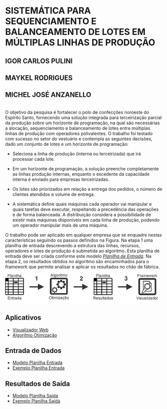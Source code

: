 # SISTEMÁTICA PARA SEQUENCIAMENTO E BALANCEAMENTO DE LOTES EM MÚLTIPLAS LINHAS DE PRODUÇÃO
## IGOR CARLOS PULINI
## MAYKEL RODRIGUES
## MICHEL JOSÉ ANZANELLO



<br />O objetivo da pesquisa é fortalecer o polo de confecções noroeste do Espírito Santo, fornecendo uma solução integrada para terceirização parcial da produção sobre um horizonte de programação, na qual são necessárias a alocação, sequenciamento e balanceamento de lotes entre múltiplas linhas de produção com operadores polivalentes. O trabalho foi testado com sucesso no setor do vestuário e contempla as seguintes decisões, dado um conjunto de lotes e um horizonte de programação:<br />
  
  + Seleciona a linha de produção (interna ou terceirizada) que irá processar cada lote. 
  
  + Em um horizonte de programação, a solução preenche completamente as linhas produção internas, enquanto o excedente da capacidade       interna é enviado para empresas terceirizadas.
 
  +	Os lotes são priorizados em relação a entrega dos pedidos, o número de clientes atendidos e volume de entrega.

  +	A sistemática define quais máquinas cada operador vai manipular e quais tarefas deve executar, respeitando a precedência das      operações e de forma balanceada. A distribuição considera a possibilidade de existir mais máquinas disponíveis em cada linha de produção, podendo um operador manipular mais de uma máquina.

O trabalho pode ser aplicado em qualquer empresa que se enquadre nestas características seguindo os passos definidos na Figura. Na etapa 1 uma planilha de entrada descrevendo a estrutura das linhas, recursos, operadores e lotes de produção é submetida ao algoritmo. Esta planilha de entrada deve ser criada conforme este modelo *[Planilha de Entrada](/Entrada.xls)*. Na etapa 2, os resultados obtidos no algoritmo são encaminhados para o framework que permite analisar e aplicar os resultados no chão de fábrica. 



![Passos para Utilização](/FIGURA1.png)

## Aplicativos
* [Visualizador Web](https://igorcarlospulini.github.io/dist) 
* [Algoritmo Otimização](https://www.dropbox.com/s/47i1xeaqjzj0xrd/NSGA.zip?dl=0)


## Entrada de Dados 
* [Modelo Planilha Entrada](/Entrada.xls)
* [Exemplo Planilha Entrada](/ModEntrada.xls)

## Resultados de Saída 
* [Modelo Planilha Saída](/Entrada.xls)
* [Exemplo Planilha Saída](/Saida.xls)



